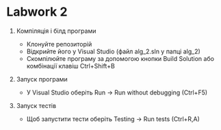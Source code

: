 # Labwork 2

1. Компіляція і білд програми
    * Клонуйте репозиторій 
    * Відкрийте його у Visual Studio (файл alg_2.sln у папці alg_2)
    * Скомпілюйте програму за допомогою кнопки Build Solution або комбінації клавіш Ctrl+Shift+B

2. Запуск програми
    * У Visual Studio оберіть Run -> Run without debugging (Ctrl+F5)

3. Запуск тестів 
    * Щоб запустити тести оберіть Testing -> Run tests (Ctrl+R,A)

